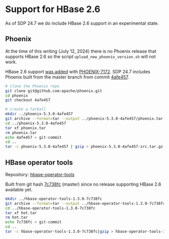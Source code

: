 # Support for HBase 2.6

As of SDP 24.7 we do include HBase 2.6 support in an experimental state.

## Phoenix

At the time of this writing (July 12, 2024) there is no Phoenix release that supports HBase 2.6 so the script `upload_new_phoenix_version.sh` will not work.

HBase 2.6 support [was added](https://github.com/apache/phoenix/pull/1793) with [PHOENIX-7172](https://issues.apache.org/jira/browse/PHOENIX-7172).
SDP 24.7 includes Phoenix built from the master branch from commit [4afe457](https://github.com/apache/phoenix/tree/4afe4579bb3ab01725e4939746d0b7b807b438ac).

```bash
# clone the Phoenix repo
git clone git@github.com:apache/phoenix.git
cd phoenix
git checkout 4afe457

# create a tarball
mkdir ../phoenix-5.3.0-4afe457
git archive --format=tar --output ../phoenix-5.3.0-4afe457/phoenix.tar 4afe457
cd ../phoenix-5.3.0-4afe457
tar xf phoenix.tar
rm phoenix.tar
echo 4afe457 > git-commit
cd ..
tar -c phoenix-5.3.0-4afe457 | gzip > phoenix-5.3.0-4afe457-src.tar.gz
```

## HBase operator tools

Repository: [hbase-operator-tools](https://github.com/apache/hbase-operator-tools)

Built from git hash [7c738fc](https://github.com/apache/hbase-operator-tools/tree/7c738fc1bd14fd3e2ca4e66569b496b3fd9d0288) (master)
since no release supporting HBase 2.6 available yet.

```bash
mkdir ../hbase-operator-tools-1.3.0-7c738fc
git archive --format=tar --output ../hbase-operator-tools-1.3.0-7c738fc/hot.tar 7c738fc
cd ../hbase-operator-tools-1.3.0-7c738fc
tar xf hot.tar
rm hot.tar
echo 7c738fc > git-commit
cd ..
tar -c hbase-operator-tools-1.3.0-7c738fc|gzip > hbase-operator-tools-1.3.0-7c738fc-src.tar.gz
```
